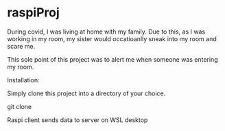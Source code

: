 # raspiProj

During covid, I was living at home with my family. Due to this, as I was working in my room, my sister would occatioanlly sneak into my room and scare me. 

This sole point of this project was to alert me when someone was entering my room. 

Installation:

Simply clone this project into a directory of your choice.

git clone 

Raspi client sends data to server on WSL desktop
